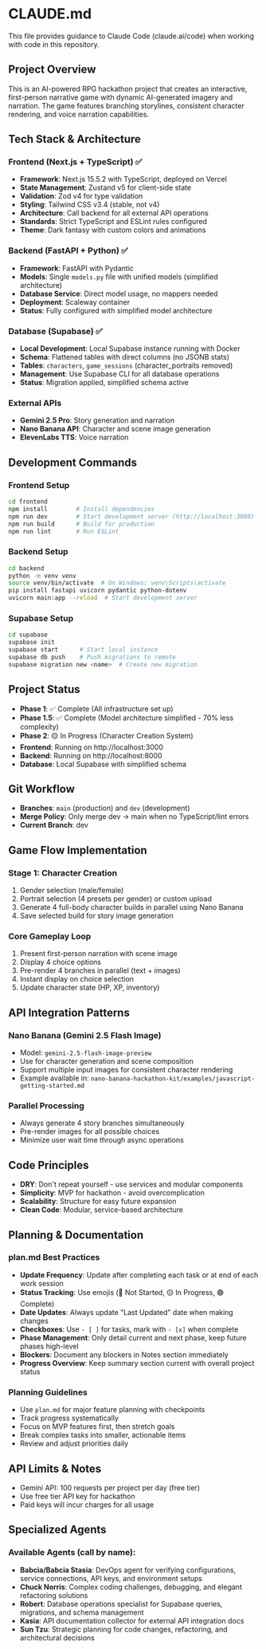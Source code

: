 # CLAUDE.md

This file provides guidance to Claude Code (claude.ai/code) when working with code in this repository.

## Project Overview

This is an AI-powered RPG hackathon project that creates an interactive, first-person narrative game with dynamic AI-generated imagery and narration. The game features branching storylines, consistent character rendering, and voice narration capabilities.

## Tech Stack & Architecture

### Frontend (Next.js + TypeScript) ✅
- **Framework**: Next.js 15.5.2 with TypeScript, deployed on Vercel
- **State Management**: Zustand v5 for client-side state
- **Validation**: Zod v4 for type validation
- **Styling**: Tailwind CSS v3.4 (stable, not v4)
- **Architecture**: Call backend for all external API operations
- **Standards**: Strict TypeScript and ESLint rules configured
- **Theme**: Dark fantasy with custom colors and animations

### Backend (FastAPI + Python) ✅
- **Framework**: FastAPI with Pydantic
- **Models**: Single `models.py` file with unified models (simplified architecture)
- **Database Service**: Direct model usage, no mappers needed
- **Deployment**: Scaleway container
- **Status**: Fully configured with simplified model architecture

### Database (Supabase) ✅
- **Local Development**: Local Supabase instance running with Docker
- **Schema**: Flattened tables with direct columns (no JSONB stats)
- **Tables**: `characters`, `game_sessions` (character_portraits removed)
- **Management**: Use Supabase CLI for all database operations
- **Status**: Migration applied, simplified schema active

### External APIs
- **Gemini 2.5 Pro**: Story generation and narration
- **Nano Banana API**: Character and scene image generation
- **ElevenLabs TTS**: Voice narration

## Development Commands

### Frontend Setup
```bash
cd frontend
npm install        # Install dependencies
npm run dev        # Start development server (http://localhost:3000)
npm run build      # Build for production
npm run lint       # Run ESLint
```

### Backend Setup
```bash
cd backend
python -m venv venv
source venv/bin/activate  # On Windows: venv\Scripts\activate
pip install fastapi uvicorn pydantic python-dotenv
uvicorn main:app --reload  # Start development server
```

### Supabase Setup
```bash
cd supabase
supabase init
supabase start      # Start local instance
supabase db push    # Push migrations to remote
supabase migration new <name>  # Create new migration
```

## Project Status
- **Phase 1**: ✅ Complete (All infrastructure set up)
- **Phase 1.5**: ✅ Complete (Model architecture simplified - 70% less complexity)
- **Phase 2**: 🟡 In Progress (Character Creation System)
- **Frontend**: Running on http://localhost:3000
- **Backend**: Running on http://localhost:8000
- **Database**: Local Supabase with simplified schema

## Git Workflow
- **Branches**: `main` (production) and `dev` (development)
- **Merge Policy**: Only merge dev → main when no TypeScript/lint errors
- **Current Branch**: dev

## Game Flow Implementation

### Stage 1: Character Creation
1. Gender selection (male/female)
2. Portrait selection (4 presets per gender) or custom upload
3. Generate 4 full-body character builds in parallel using Nano Banana
4. Save selected build for story image generation

### Core Gameplay Loop
1. Present first-person narration with scene image
2. Display 4 choice options
3. Pre-render 4 branches in parallel (text + images)
4. Instant display on choice selection
5. Update character state (HP, XP, inventory)

## API Integration Patterns

### Nano Banana (Gemini 2.5 Flash Image)
- Model: `gemini-2.5-flash-image-preview`
- Use for character generation and scene composition
- Support multiple input images for consistent character rendering
- Example available in: `nano-banana-hackathon-kit/examples/javascript-getting-started.md`

### Parallel Processing
- Always generate 4 story branches simultaneously
- Pre-render images for all possible choices
- Minimize user wait time through async operations

## Code Principles
- **DRY**: Don't repeat yourself - use services and modular components
- **Simplicity**: MVP for hackathon - avoid overcomplication
- **Scalability**: Structure for easy future expansion
- **Clean Code**: Modular, service-based architecture

## Planning & Documentation

### plan.md Best Practices
- **Update Frequency**: Update after completing each task or at end of each work session
- **Status Tracking**: Use emojis (🔴 Not Started, 🟡 In Progress, 🟢 Complete)
- **Date Updates**: Always update "Last Updated" date when making changes
- **Checkboxes**: Use `- [ ]` for tasks, mark with `- [x]` when complete
- **Phase Management**: Only detail current and next phase, keep future phases high-level
- **Blockers**: Document any blockers in Notes section immediately
- **Progress Overview**: Keep summary section current with overall project status

### Planning Guidelines
- Use `plan.md` for major feature planning with checkpoints
- Track progress systematically
- Focus on MVP features first, then stretch goals
- Break complex tasks into smaller, actionable items
- Review and adjust priorities daily

## API Limits & Notes
- Gemini API: 100 requests per project per day (free tier)
- Use free tier API key for hackathon
- Paid keys will incur charges for all usage

## Specialized Agents

### Available Agents (call by name):
- **Babcia/Babcia Stasia**: DevOps agent for verifying configurations, service connections, API keys, and environment setups
- **Chuck Norris**: Complex coding challenges, debugging, and elegant refactoring solutions
- **Robert**: Database operations specialist for Supabase queries, migrations, and schema management
- **Kasia**: API documentation collector for external API integration docs
- **Sun Tzu**: Strategic planning for code changes, refactoring, and architectural decisions